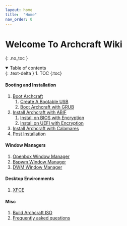 ```yaml
---
layout: home
title:  "Home"
nav_order: 0
---
```


# Welcome To Archcraft Wiki
{: .no_toc }

<details open markdown="block">
  <summary>
    Table of contents
  </summary>
  {: .text-delta }
1. TOC
{:toc}
</details>

#### Booting and Installation
1. [Boot Archcraft](installation/boot/index)
	1. [Create A Bootable USB](installation/boot/usb)
	1. [Boot Archcraft with GRUB](installation/boot/grub)
1. [Install Archcraft with ABIF](installation/abif/index)
	1. [Install on BIOS with Encryption](installation/abif/bios)
	1. [Install on UEFI with Encryption](installation/abif/uefi)
1. [Install Archcraft with Calamares](installation/calamares)
1. [Post Installation](installation/post_install)

#### Window Managers
1. [Openbox Window Manager](wms/openbox)
1. [Bspwm Window Manager](wms/bspwm)
1. [DWM Window Manager](wms/dwm)

#### Desktop Environments
1. [XFCE](desktops/xfce)

#### Misc
1. [Build Archcraft ISO](misc/build_iso)
1. [Frequently asked questions](misc/faqs)
